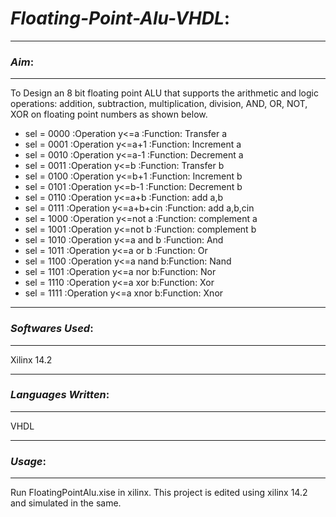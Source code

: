 # ***Floating-Point-Alu-VHDL***:

----------
### *Aim*:

----------

To Design an 8 bit floating point ALU that supports the arithmetic and logic operations: addition, subtraction, multiplication,
division, AND, OR, NOT, XOR on floating point numbers as shown below. 

- sel = 0000 :Operation y<=a :Function: Transfer a
- sel = 0001 :Operation y<=a+1 :Function: Increment a
- sel = 0010 :Operation y<=a-1 :Function: Decrement a
- sel = 0011 :Operation y<=b :Function: Transfer b
- sel = 0100 :Operation y<=b+1 :Function: Increment b
- sel = 0101 :Operation y<=b-1 :Function: Decrement b
- sel = 0110 :Operation y<=a+b :Function: add a,b
- sel = 0111 :Operation y<=a+b+cin :Function: add a,b,cin
- sel = 1000 :Operation y<=not a :Function: complement a
- sel = 1001 :Operation y<=not b :Function: complement b
- sel = 1010 :Operation y<=a and b :Function: And
- sel = 1011 :Operation y<=a or b :Function: Or
- sel = 1100 :Operation y<=a nand b:Function: Nand
- sel = 1101 :Operation y<=a nor b:Function: Nor
- sel = 1110 :Operation y<=a xor b:Function: Xor
- sel = 1111 :Operation y<=a xnor b:Function: Xnor


-------------
### *Softwares Used*:

-------------

Xilinx 14.2

-------------
### *Languages Written*:

-------------

VHDL

-------------
### *Usage*:

-------------

Run FloatingPointAlu.xise in xilinx.
This project is edited using xilinx 14.2 and simulated in the same.



